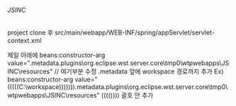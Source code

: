 ###### JSINC
project clone 후
src/main/webapp/WEB-INF/spring/appServlet/servlet-context.xml
<!-- 업로드 패스 설정 -->
제일 아래에
beans:constructor-arg value=".metadata\.plugins\org.eclipse.wst.server.core\tmp0\wtpwebapps\JSINC\resources"    // 여기부분 수정
.metadata 앞에 workspace 경로까지 추가
Ex)
beans:constructor-arg value="(((((C:\workspace\))))))).metadata\.plugins\org.eclipse.wst.server.core\tmp0\wtpwebapps\JSINC\resources"
(((()))) 괄호 안 추가
